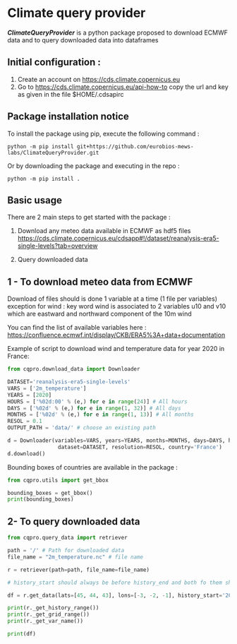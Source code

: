 # Climate query provider

_**ClimateQueryProvider**_ is a python package proposed to download ECMWF data and to query downloaded data into dataframes

## Initial configuration :

1. Create an account on https://cds.climate.copernicus.eu
2. Go to https://cds.climate.copernicus.eu/api-how-to copy the url and key as given in the file $HOME/.cdsapirc  

## Package installation notice

To install the package using pip, execute the following command :

``` shell script
python -m pip install git+https://github.com/eurobios-mews-labs/ClimateQueryProvider.git
```

Or by downloading the package and executing in the repo :

```shell script
python -m pip install .
```


## Basic usage

There are 2 main steps to get started with the package :

1. Download any meteo data available in ECMWF as hdf5 files https://cds.climate.copernicus.eu/cdsapp#!/dataset/reanalysis-era5-single-levels?tab=overview

2. Query downloaded data

## 1 - To download meteo data from ECMWF

Download of files should is done 1 variable at a time (1 file per variables)
exception for wind : key word wind is associated to 2 variables u10 and v10 which are eastward and northward component of the 10m wind

You can find the list of available variables here : https://confluence.ecmwf.int/display/CKB/ERA5%3A+data+documentation

Example of script to download wind and temperature data for year 2020 in France:

``` python
from cqpro.download_data import Downloader

DATASET='reanalysis-era5-single-levels'
VARS = ['2m_temperature']
YEARS = [2020]
HOURS = ['%02d:00' % (e,) for e in range(24)] # All hours
DAYS = ['%02d' % (e,) for e in range(1, 32)] # All days
MONTHS = ['%02d' % (e,) for e in range(1, 13)] # All months
RESOL = 0.1
OUTPUT_PATH = 'data/' # choose an existing path 

d = Downloader(variables=VARS, years=YEARS, months=MONTHS, days=DAYS, hours=HOURS, output_path=OUTPUT_PATH,
                dataset=DATASET, resolution=RESOL, country='France')
d.download()
```

Bounding boxes of countries are available in the package :
``` python
from cqpro.utils import get_bbox

bounding_boxes = get_bbox()
print(bounding_boxes)
``` 


## 2- To query downloaded data

``` python
from cqpro.query_data import retriever

path = '/' # Path for downloaded data
file_name = "2m_temperature.nc" # file name

r = retriever(path=path, file_name=file_name)

# history_start should always be before history_end and both fo them should be in the range of the file history

df = r.get_data(lats=[45, 44, 43], lons=[-3, -2, -1], history_start='2020-03-02', history_end='2020-03-03 03:03:00')

print(r._get_history_range())
print(r._get_grid_range())
print(r._get_var_name())

print(df)
```
